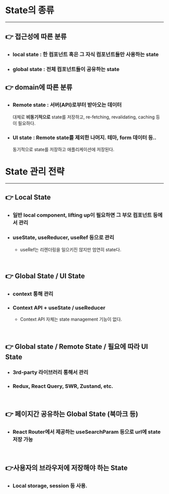 # State의 종류 
<hr/>

## 👉 접근성에 따른 분류
- ### local state : 한 컴포넌트 혹은 그 자식 컴포넌트들만 사용하는 state
- ### global state : 전체 컴포넌트들이 공유하는 state 

## 👉 domain에 따른 분류

- ### Remote state : 서버(API)로부터 받아오는 데이터

  대체로 **비동기적으로** state를 저장하고, re-fetching, revalidating, caching 등이 필요하다.

- ### UI state : Remote state를 제외한 나머지. 테마, form 데이터 등..
  
  동기적으로 state를 저장하고 애플리케이션에 저장된다.


# State 관리 전략
<hr/>

## 👉 Local State 
- ### 일반 local component, lifting up이 필요하면 그 부모 컴포넌트 등에서 관리
- ### useState, useReducer, useRef 등으로 관리
   - useRef는 리렌더링을 일으키진 않지만 엄연히 state다. 

<br/>

## 👉 Global State / UI State

- ### context 통해 관리
- ### Context API + useState / useReducer 
   - Context API 자체는 state management 기능이 없다. 

<br/>

## 👉 Global state / Remote State / 필요에 따라 UI State

- ### 3rd-party 라이브러리 통해서 관리
- ### Redux, React Query, SWR, Zustand, etc. 

<br/>

## 👉 페이지간 공유하는 Global State (북마크 등)
- ### React Router에서 제공하는 useSearchParam 등으로 url에 state 저장 가능 

<br/>

## 👉사용자의 브라우저에 저장해야 하는 State 
- ### Local storage, session 등 사용. 